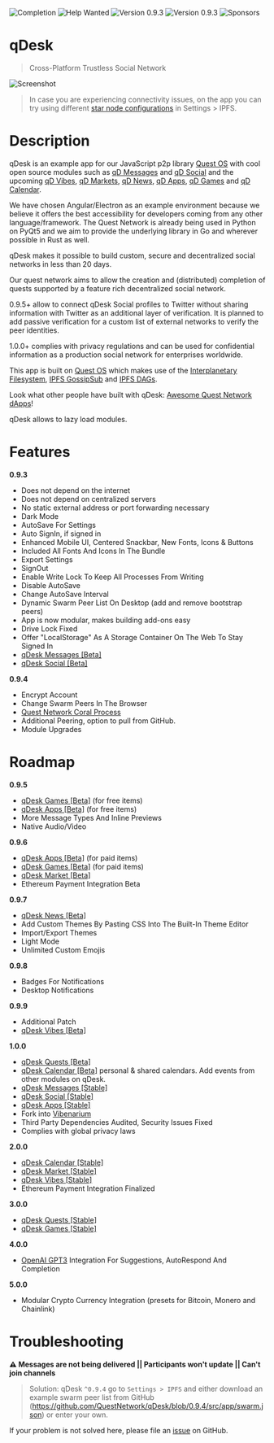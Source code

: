 ![Completion](https://img.shields.io/badge/completion-19%25-orange) ![Help Wanted](https://img.shields.io/badge/%20-help--wanted-%23159818) ![Version 0.9.3](https://img.shields.io/badge/stable-v0.9.4-green) ![Version 0.9.3](https://img.shields.io/badge/dev-v0.9.5-blue) ![Sponsors](https://img.shields.io/badge/sponsors-1-orange)

# qDesk
> Cross-Platform Trustless Social Network

![Screenshot](https://github.com/QuestNetwork/qd-messages-ts/raw/0.9.3/doc/images/0.9.3.png?raw=true)

>In case you are experiencing connectivity issues, on the app you can try using different [star node configurations](#troubleshooting) in Settings > IPFS.

# Description
qDesk is an example app for our JavaScript p2p library [Quest OS](quest-os-js) with cool open source modules such as [qD Messages](qd-messages-ts) and [qD Social](qd-social-ts) and the upcoming  [qD Vibes](qd-vibes-ts), [qD Markets](qd-market-ts), [qD News](qd-news-ts), [qD Apps](qd-apps-ts), [qD Games](qd-games-ts) and [qD Calendar](qd-calendar-ts).

We have chosen Angular/Electron as an example environment because we believe it offers the best accessibility for developers coming from any other language/framework. The Quest Network is already being used in Python on PyQt5 and we aim to provide the underlying library in Go and wherever possible in Rust as well.

qDesk makes it possible to build custom, secure and decentralized social networks in less than 20 days.

Our quest network aims to allow the creation and (distributed) completion of quests supported by a feature rich decentralized social network.

0.9.5+ allow to connect qDesk Social profiles to Twitter without sharing information with Twitter as an additional layer of verification. It is planned to add passive verification for a custom list of external networks to verify the peer identities.

1.0.0+ complies with privacy regulations and can be used for confidential information as a production social network for enterprises worldwide. 

This app is built on [Quest OS](quest-os-js) which makes use of the [Interplanetary Filesystem](https://ipfs.io), [IPFS GossipSub](https://blog.ipfs.io/2020-05-20-gossipsub-v1.1/) and [IPFS DAGs](https://docs.ipfs.io/concepts/merkle-dag/).

Look what other people have built with qDesk: [Awesome Quest Network dApps](https://github.com/QuestNetwork/awesome/blob/master/README.md)!

qDesk allows to lazy load modules.

# Features

**0.9.3**
- Does not depend on the internet
- Does not depend on centralized servers
- No static external address or port forwarding necessary
- Dark Mode
- AutoSave For Settings
- Auto SignIn, if signed in
- Enhanced Mobile UI, Centered Snackbar, New Fonts, Icons & Buttons
- Included All Fonts And Icons In The Bundle
- Export Settings
- SignOut
- Enable Write Lock To Keep All Processes From Writing
- Disable AutoSave
- Change AutoSave Interval
- Dynamic Swarm Peer List On Desktop (add and remove bootstrap peers)
- App is now modular, makes building add-ons easy
- Drive Lock Fixed
- Offer "LocalStorage" As A Storage Container On The Web To Stay Signed In
- [qDesk Messages \[Beta\]](qd-messages-ts)
- [qDesk Social \[Beta\]](qd-social-js)

**0.9.4**
- Encrypt Account
- Change Swarm Peers In The Browser
- [Quest Network Coral Process](quest-coral-js)
- Additional Peering, option to pull from GitHub.
- Module Upgrades

# Roadmap

**0.9.5**
- [qDesk Games \[Beta\]](qd-games-ts) (for free items)
- [qDesk Apps \[Beta\]](qd-apps-ts) (for free items)
- More Message Types And Inline Previews
- Native Audio/Video

**0.9.6**
- [qDesk Apps \[Beta\]](qd-apps-ts) (for paid items)
- [qDesk Games \[Beta\]](qd-games-ts) (for paid items)
- [qDesk Market \[Beta\]](qd-market-ts)
- Ethereum Payment Integration Beta

**0.9.7**
- [qDesk News \[Beta\]](qd-news-ts)
- Add Custom Themes By Pasting CSS Into The Built-In Theme Editor
- Import/Export Themes
- Light Mode
- Unlimited Custom Emojis

**0.9.8**
- Badges For Notifications
- Desktop Notifications

**0.9.9**
- Additional Patch
- [qDesk Vibes \[Beta\]](qd-vibes-ts) 

**1.0.0**
- [qDesk Quests \[Beta\]](qd-quest-ts)
- [qDesk Calendar \[Beta\]](qd-calendar-ts) personal & shared calendars. Add events from other modules on qDesk.
- [qDesk Messages \[Stable\]](qd-messages-ts)
- [qDesk Social \[Stable\]](qd-social-js)
- [qDesk Apps \[Stable\]](qd-apps-ts)
- Fork into [Vibenarium](https://github.com/Vibenarium/vibenarium-platform)
- Third Party Dependencies Audited, Security Issues Fixed
- Complies with global privacy laws

**2.0.0**
- [qDesk Calendar \[Stable\]](qd-calendar-ts)
- [qDesk Market \[Stable\]](qd-market-ts)
- [qDesk Vibes \[Stable\]](qd-vibes-ts) 
- Ethereum Payment Integration Finalized

**3.0.0**
- [qDesk Quests \[Stable\]](qd-quest-ts)
- [qDesk Games \[Stable\]](qd-games-ts)

**4.0.0**
- [OpenAI GPT3](https://en.wikipedia.org/wiki/GPT-3) Integration For Suggestions, AutoRespond And Completion

**5.0.0**
- Modular Crypto Currency Integration (presets for Bitcoin, Monero and Chainlink)


# Troubleshooting
**:warning: Messages are not being delivered || Participants won't update || Can't join channels**<br>
>Solution: qDesk ``^0.9.4`` go to ``Settings > IPFS`` and either download an example swarm peer list from GitHub (https://github.com/QuestNetwork/qDesk/blob/0.9.4/src/app/swarm.json) or enter your own.

If your problem is not solved here, please file an [issue](https://github.com/QuestNetwork/qDesk/issues/new) on GitHub.

